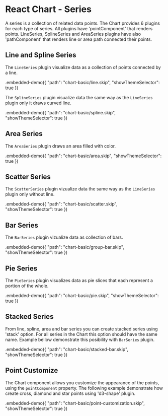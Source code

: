 # React Chart - Series

A series is a collection of related data points. The Chart provides 6 plugins for each type of series. All plugins have 'pointComponent' that renders points. LineSeries, SplineSeries and AreaSeries plugins have also 'pathComponent' that renders line or area path connected their points.

## Line and Spline Series

The `LineSeries` plugin visualize data as a collection of points connected by a line.

.embedded-demo({ "path": "chart-basic/line.skip", "showThemeSelector": true })

The `SplineSeries` plugin visualize data the same way as the `LineSeries` plugin only it draws curved line.

.embedded-demo({ "path": "chart-basic/spline.skip", "showThemeSelector": true })

## Area Series

The `AreaSeries` plugin draws an area filled with color.

.embedded-demo({ "path": "chart-basic/area.skip", "showThemeSelector": true })

## Scatter Series

The `ScatterSeries` plugin vizualize data the same way as the `LineSeries` plugin only without line.

.embedded-demo({ "path": "chart-basic/scatter.skip", "showThemeSelector": true })

## Bar Series

The `BarSeries` plugin vizualize data as collection of bars.

.embedded-demo({ "path": "chart-basic/group-bar.skip", "showThemeSelector": true })

## Pie Series

The `PieSeries` plugin visualizes data as pie slices that each represent a portion of the whole.

.embedded-demo({ "path": "chart-basic/pie.skip", "showThemeSelector": true })

## Stacked Series

From line, spline, area and bar series you can create stacked series using 'stack' option. For all series in the Chart this option should have the same name.
Example bellow demonstrate this posibility with `BarSeries` plugin.

.embedded-demo({ "path": "chart-basic/stacked-bar.skip", "showThemeSelector": true })

## Point Customize

The Chart component allows you customize the appearance of the points, using the `pointComponent` property. The following example demonstrate how create cross, diamond and star points using 'd3-shape' plugin.

.embedded-demo({ "path": "chart-basic/point-customization.skip", "showThemeSelector": true })

